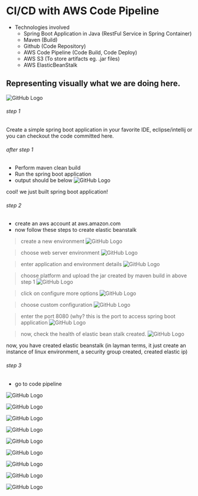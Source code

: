 # CI/CD with AWS Code Pipeline 

- Technologies involved
  - Spring Boot Application in Java (RestFul Service in Spring Container)
  - Maven (Build)
  - Github (Code Repository)
  - AWS Code Pipeline (Code Build, Code Deploy)
  - AWS S3 (To store artifacts eg. .jar files)
  - AWS ElasticBeanStalk

## Representing visually what we are doing here.
![GitHub Logo](/images/arch.png)

###### step 1
Create a simple spring boot application in your favorite IDE, eclipse/intellij or you can checkout the code committed here.

###### after step 1
- Perform maven clean build
- Run the spring boot application
- output should be below
![GitHub Logo](/images/step1-output.png)

cool! we just built spring boot application!

###### step 2
- create an aws account at aws.amazon.com
- now follow these steps to create elastic beanstalk

> create a new environment
![GitHub Logo](/images/ebs1.png)

> choose web server environment
![GitHub Logo](/images/ebs2.png)

> enter application and environment details
![GitHub Logo](/images/ebs4.png)

> choose platform and upload the jar created by maven build in above step 1
![GitHub Logo](/images/ebs5.png)

> click on configure more options
![GitHub Logo](/images/ebs6.png)

> choose custom configuration
![GitHub Logo](/images/ebs7.png)

> enter the port 8080 (why? this is the port to access spring boot application
![GitHub Logo](/images/ebs8.png)

> now, check the health of elastic bean stalk created.
![GitHub Logo](/images/ebs9.png)

now, you have created elastic beanstalk (in layman terms, it just create an instance of linux environment, a security group created, created elastic ip)

###### step 3
- go to code pipeline

![GitHub Logo](/images/cp1.png)

![GitHub Logo](/images/cp2.png)

![GitHub Logo](/images/cp3.png)

![GitHub Logo](/images/cp4.png)

![GitHub Logo](/images/cp5.png)

![GitHub Logo](/images/cp6.png)

![GitHub Logo](/images/cp7.png)

![GitHub Logo](/images/cp8.png)

![GitHub Logo](/images/cp9.png)

